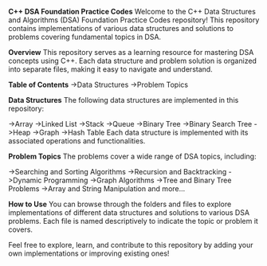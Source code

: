**C++ DSA Foundation Practice Codes**
Welcome to the C++ Data Structures and Algorithms (DSA) Foundation Practice Codes repository! This repository contains implementations of various data structures and solutions to problems covering fundamental topics in DSA.

**Overview**
This repository serves as a learning resource for mastering DSA concepts using C++. Each data structure and problem solution is organized into separate files, making it easy to navigate and understand.

**Table of Contents**
->Data Structures
->Problem Topics

**Data Structures**
The following data structures are implemented in this repository:

->Array
->Linked List
->Stack
->Queue
->Binary Tree
->Binary Search Tree
->Heap
->Graph
->Hash Table
Each data structure is implemented with its associated operations and functionalities.

**Problem Topics**
The problems cover a wide range of DSA topics, including:

->Searching and Sorting Algorithms
->Recursion and Backtracking
->Dynamic Programming
->Graph Algorithms
->Tree and Binary Tree Problems
->Array and String Manipulation
and more...

**How to Use**
You can browse through the folders and files to explore implementations of different data structures and solutions to various DSA problems. Each file is named descriptively to indicate the topic or problem it covers.

Feel free to explore, learn, and contribute to this repository by adding your own implementations or improving existing ones!
